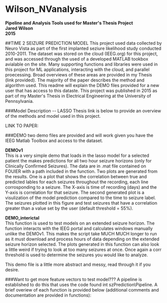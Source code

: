 # Wilson_NVanalysis
**Pipeline and Analysis Tools used for Master's Thesis Project**<br />
**Jared Wilson**<br />
**2015**<br />


##TIME 2 SEIZURE PREDICTION MODEL
This project used data collected by Neuro Vista as part of the first implanted seziure likelihood study conducted 2010-2011. The dataset was stored on the cloud (IEEG.org) for this project, and was accessed through the used of a developed MATLAB tookbox avialable on the site. Many supporting functions and libraries were used in this project for ML applications, interacting with the cloud, and parallel proecessing. Broad overviews of these areas are provided in my Thesis (link provided). The majority of the paper describes the method and algorithm used. This readme will explain the DEMO files provided for a new user that has access to this dataste. This project was published in 2015 as part of my Master's Thesis in Electrical Engineering at the University of Pennsylvania. 

###Model Description -- LASSO
Thesis link is below to provide an overview of the methods and model used in this project.

LINK TO PAPER: 

###DEMO
two demo files are provided and will work given you have the IEEG Matlab Toolbox and access to the dataset. <br />

**DEMOv1** <br />
This is a very simple demo that loads in the lasso model for a selected patient the makes predictions for all two hour seizure horizons (only for Clinically Confirmed Seizures). The data are in .mat file contained on FOUIER with a path included in the function. Two plots are generated from the results. One is a plot that shows the correlation between true and predicted lables for each seizures throughout the recording, each line corrosponding to a seizure. The X-axis is time of recording (days) and the Y-axis is correlation for that seizure. The second generated plot is a visulization of the model prediction compared to the time to seizure label. The seizures plotted in this figure and test seizures that have a correlation greater than a value set by the user (default threshold = 55%).

**DEMO_interictal** <br />
This function is used to test models on an extended seizure horizon. The function interacts with the IEEG portal and calculates windows manually unlike the DEMOv1. This makes the script take MUCH MUCH longer to run as it must download and process hours of data depending on the extended seizure horizon selected. The plots generated in this function can also look a little weird if trying to look at too many seizures at once. Once again a corr threshold is used to determine the seizures you would like to analyze.   <br />

This demo file is a little more abstract and messy, read through it if you desire.

###Want to get more feature vectors to test model???
A pipeline is established to do this that uses the code found int szPrediction\Pipeline. A brief overiew of each function is provided below (additional comments and documentation are provided in functions): <br />
<br />






